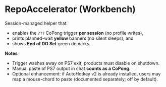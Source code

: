 <!-- status: stub; target: 150+ words -->
# RepoAccelerator (Workbench)
Session-managed helper that:
- enables the `???` CoPong trigger **per session** (no profile writes),
- prints planned-wait **yellow** banners (no silent sleeps), and
- shows **End of DO Set** green demarks.

**Notes**
- Trigger washes away on PS7 exit; products must disable on shutdown.
- Manual paste of PS7 output in chat **counts as a CoPong**.
- Optional enhancement: if AutoHotkey v2 is already installed, users may map a mouse-chord to paste (documented separately; off by default).


